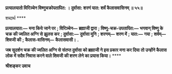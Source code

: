**प्रत्यालयातो विरिञ्चेन विष्णुचक्रोपतापित: ।** **दुर्वासा: शरणं यात: शर्वं कैलासवासिनम् ॥ ५५॥** 

शब्दार्थ **** 

**प्रत्यालयात:—** **मना किये जाने पर** **; विरिञ्चेन—** **ब्रह्माजी द्वारा** **; विष्णु-चक्र-उपतापित:—** **भगवान् विष्णु के चक्र की ज्वलित अग्नि से** **झुलस कर** **; दुर्वासा:—** **दुर्वासा मुनि** **; शरणम्—** **शरण में** **; यात:—** **गया** **; शर्वम्—** **शिवजी की** **; कैलास-वासिनम्—** **कैलासवासी।** **.** 

**जब सुदर्शन चक्र की ज्वलित अग्नि से संतप्त दुर्वासा को ब्रह्माजी ने इस प्रकार मना कर दिया** **तो उन्होंने कैलास लोक में सदैव निवास करने वाले शिवजी की शरण लेने का प्रयास किया।** **** 

**श्रीशङ्कर उवाच** 